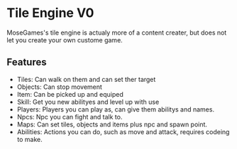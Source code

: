 # Tile Engine V0
MoseGames's tile engine is actualy more of a content creater, but does not let you create your own custome game.
## Features
 * Tiles: Can walk on them and can set ther target
 * Objects: Can stop movement
 * Item: Can be picked up and equiped
 * Skill: Get you new abilityes and level up with use
 * Players: Players you can play as, can give them abilitys and names.
 * Npcs: Npc you can fight and talk to.
 * Maps: Can set tiles, objects and items plus npc and spawn point.
 * Abilities: Actions you can do, such as move and attack, requires codeing to make.